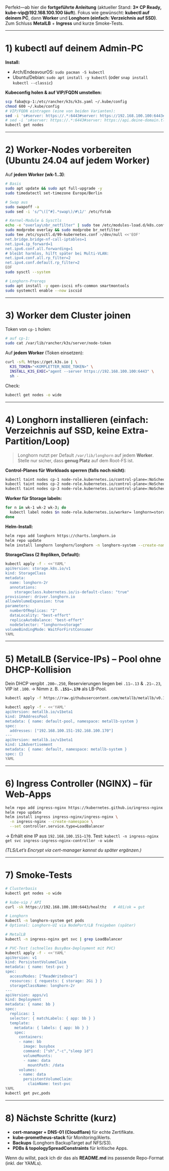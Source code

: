Perfekt—ab hier die **fortgeführte Anleitung** (aktueller Stand: **3× CP Ready, kube-vip\@192.168.100.100 läuft**). Fokus wie gewünscht: **kubectl auf deinem PC**, dann **Worker** und **Longhorn (einfach: Verzeichnis auf SSD)**. Zum Schluss **MetalLB** + **Ingress** und kurze Smoke-Tests.

---

# 1) kubectl auf deinem Admin-PC

**Install:**

* Arch/EndeavourOS: `sudo pacman -S kubectl`
* Ubuntu/Debian: `sudo apt install -y kubectl` (oder `snap install kubectl --classic`)

**Kubeconfig holen & auf VIP/FQDN umstellen:**

```bash
scp faba@cp-1:/etc/rancher/k3s/k3s.yaml ~/.kube/config
chmod 600 ~/.kube/config
# VIP/FQDN eintragen (eine von beiden Varianten):
sed -i 's#server: https://.*:6443#server: https://192.168.100.100:6443#' ~/.kube/config
# sed -i 's#server: https://.*:6443#server: https://api.deine-domain.tld:6443#' ~/.kube/config
kubectl get nodes
```

---

# 2) Worker-Nodes vorbereiten (Ubuntu 24.04 auf jedem Worker)

Auf **jedem Worker (wk-1..3)**:

```bash
# Basis
sudo apt update && sudo apt full-upgrade -y
sudo timedatectl set-timezone Europe/Berlin

# Swap aus
sudo swapoff -a
sudo sed -i 's/^\([^#].*swap\)/#\1/' /etc/fstab

# Kernel-Module & Sysctls
echo -e "overlay\nbr_netfilter" | sudo tee /etc/modules-load.d/k8s.conf
sudo modprobe overlay && sudo modprobe br_netfilter
sudo tee /etc/sysctl.d/99-kubernetes.conf >/dev/null <<'EOF'
net.bridge.bridge-nf-call-iptables=1
net.ipv4.ip_forward=1
net.ipv6.conf.all.forwarding=1
# bleibt harmlos, hilft später bei Multi-VLAN:
net.ipv4.conf.all.rp_filter=2
net.ipv4.conf.default.rp_filter=2
EOF
sudo sysctl --system

# Longhorn-Prereqs
sudo apt install -y open-iscsi nfs-common smartmontools
sudo systemctl enable --now iscsid
```

---

# 3) Worker dem Cluster joinen

Token von `cp-1` holen:

```bash
# auf cp-1:
sudo cat /var/lib/rancher/k3s/server/node-token
```

Auf **jedem Worker** (Token einsetzen):

```bash
curl -sfL https://get.k3s.io | \
  K3S_TOKEN="<KOMPLETTER_NODE_TOKEN>" \
  INSTALL_K3S_EXEC="agent --server https://192.168.100.100:6443" \
  sh -
```

Check:

```bash
kubectl get nodes -o wide
```

---

# 4) Longhorn installieren (einfach: Verzeichnis auf SSD, **keine** Extra-Partition/Loop)

> Longhorn nutzt per Default `/var/lib/longhorn` auf jedem **Worker**. Stelle nur sicher, dass **genug Platz** auf dem Root-FS ist.

**Control-Planes für Workloads sperren (falls noch nicht):**

```bash
kubectl taint nodes cp-1 node-role.kubernetes.io/control-plane=:NoSchedule --overwrite
kubectl taint nodes cp-2 node-role.kubernetes.io/control-plane=:NoSchedule --overwrite
kubectl taint nodes cp-3 node-role.kubernetes.io/control-plane=:NoSchedule --overwrite
```

**Worker für Storage labeln:**

```bash
for n in wk-1 wk-2 wk-3; do
  kubectl label nodes $n node-role.kubernetes.io/worker= longhorn=storage --overwrite
done
```

**Helm-Install:**

```bash
helm repo add longhorn https://charts.longhorn.io
helm repo update
helm install longhorn longhorn/longhorn -n longhorn-system --create-namespace
```

**StorageClass (2 Repliken, Default):**

```bash
kubectl apply -f - <<'YAML'
apiVersion: storage.k8s.io/v1
kind: StorageClass
metadata:
  name: longhorn-2r
  annotations:
    storageclass.kubernetes.io/is-default-class: "true"
provisioner: driver.longhorn.io
allowVolumeExpansion: true
parameters:
  numberOfReplicas: "2"
  dataLocality: "best-effort"
  replicaAutoBalance: "best-effort"
  nodeSelector: "longhorn=storage"
volumeBindingMode: WaitForFirstConsumer
YAML
```

---

# 5) MetalLB (Service-IPs) – **Pool ohne DHCP-Kollision**

Dein DHCP vergibt `.200–.250`, Reservierungen liegen bei `.11–.13` & `.21–.23`, VIP ist `.100`.
→ Nimm z. B. **`.151–.170`** als LB-Pool.

```bash
kubectl apply -f https://raw.githubusercontent.com/metallb/metallb/v0.14.5/config/manifests/metallb-native.yaml

kubectl apply -f - <<'YAML'
apiVersion: metallb.io/v1beta1
kind: IPAddressPool
metadata: { name: default-pool, namespace: metallb-system }
spec:
  addresses: ["192.168.100.151-192.168.100.170"]
---
apiVersion: metallb.io/v1beta1
kind: L2Advertisement
metadata: { name: default, namespace: metallb-system }
spec: {}
YAML
```

---

# 6) Ingress Controller (NGINX) – für Web-Apps

```bash
helm repo add ingress-nginx https://kubernetes.github.io/ingress-nginx
helm repo update
helm install ingress ingress-nginx/ingress-nginx \
  -n ingress-nginx --create-namespace \
  --set controller.service.type=LoadBalancer
```

→ Erhält eine IP aus `192.168.100.151–170`.
Test: `kubectl -n ingress-nginx get svc ingress-ingress-nginx-controller -o wide`

*(TLS/Let’s Encrypt via cert-manager kannst du später ergänzen.)*

---

# 7) Smoke-Tests

```bash
# Clusterbasis
kubectl get nodes -o wide

# kube-vip / API
curl -sk https://192.168.100.100:6443/healthz   # 401/ok = gut

# Longhorn
kubectl -n longhorn-system get pods
# Optional: Longhorn-UI via NodePort/LB freigeben (später)

# MetalLB
kubectl -n ingress-nginx get svc | grep LoadBalancer

# PVC-Test (schnelles BusyBox-Deployment mit PVC)
kubectl apply -f - <<'YAML'
apiVersion: v1
kind: PersistentVolumeClaim
metadata: { name: test-pvc }
spec:
  accessModes: ["ReadWriteOnce"]
  resources: { requests: { storage: 2Gi } }
  storageClassName: longhorn-2r
---
apiVersion: apps/v1
kind: Deployment
metadata: { name: bb }
spec:
  replicas: 1
  selector: { matchLabels: { app: bb } }
  template:
    metadata: { labels: { app: bb } }
    spec:
      containers:
      - name: bb
        image: busybox
        command: ["sh","-c","sleep 1d"]
        volumeMounts:
        - name: data
          mountPath: /data
      volumes:
      - name: data
        persistentVolumeClaim:
          claimName: test-pvc
YAML
kubectl get pvc,pods
```

---

# 8) Nächste Schritte (kurz)

* **cert-manager + DNS-01 (Cloudflare)** für echte Zertifikate.
* **kube-prometheus-stack** für Monitoring/Alerts.
* **Backups** (Longhorn BackupTarget auf NFS/S3).
* **PDBs & topologySpreadConstraints** für kritische Apps.

Wenn du willst, pack ich dir das als **README.md** ins passende Repo-Format (inkl. der YAMLs).
